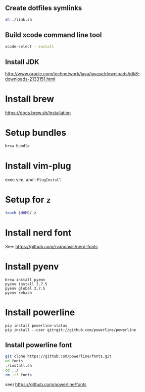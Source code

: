 ## Create dotfiles symlinks

```sh
sh ./link.sh
```

## Build xcode command line tool

```sh
xcode-select --install
```

## Install JDK

http://www.oracle.com/technetwork/java/javase/downloads/jdk8-downloads-2133151.html

# Install brew

https://docs.brew.sh/Installation

# Setup bundles

```sh
brew bundle
```

# Install vim-plug

exec vim, and `:PlugInstall`

# Setup for `z`

```sh
touch $HOME/.z
```

# Install nerd font

See: https://github.com/ryanoasis/nerd-fonts

# Install pyenv

```
brew install pyenv
pyenv install 3.7.5
pyenv global 3.7.5
pyenv rehash
```

# Install powerline

```
pip install powerline-status
pip install --user git+git://github.com/powerline/powerline
```

## Install powerline font

```sh
git clone https://github.com/powerline/fonts.git
cd fonts
./install.sh
cd ../
rm -rf fonts
```

see) https://github.com/powerline/fonts

